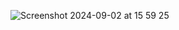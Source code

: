 ![Screenshot 2024-09-02 at 15 59 25](https://github.com/user-attachments/assets/bab0ff5c-840d-41b9-bbce-15b377ed640a)
